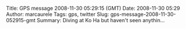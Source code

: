 Title: GPS message 2008-11-30 05:29:15 (GMT)
Date: 2008-11-30 05:29
Author: marcaurele
Tags: gps, twitter
Slug: gps-message-2008-11-30-052915-gmt
Summary: Diving at Ko Ha but haven't seen anythin...

<div id="gmap_20081129_212915" class="gmap"></div><script type="text/javascript">var gmap_20081129_212915={latitude:7.424,longitude:98.8874,date:"2008-11-30 05:29:15 GMT",message:"Diving at Ko Ha but haven't seen anything special yet, mostly exercice for the certification..."};</script><script type="text/javascript" src="http://maps.google.com/maps?file=api&v=2&key=ABQIAAAAQAIOvERX26PIpIrh8sl_gRTtWEQBmOtJcMt1yzdnv7RWxqz1XxS_KYfmkM8Ye2Ypnzn4_F4H1HTKLQ"></script><script type="text/javascript" src="/theme/js/syl_googlemaps.js"></script>
